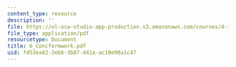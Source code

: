 ```yaml
---
content_type: resource
description: ''
file: https://ol-ocw-studio-app-production.s3.amazonaws.com/courses/4-101-experiencing-architecture-studio-spring-2003/fd53ea823eb63b87d41aac10e90a1c47_6_Concformwork.pdf
file_type: application/pdf
resourcetype: Document
title: 6_Concformwork.pdf
uid: fd53ea82-3eb6-3b87-d41a-ac10e90a1c47
---
```


